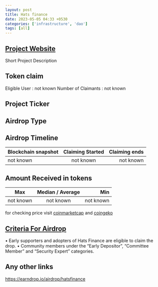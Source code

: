 ```yaml
---
layout: post
title: Hats finance
date: 2023-05-05 04:33 +0530
categories: ['infrastructure', 'dao']
tags: [all]
---
```





## [Project Website](https://hats.finance/)

 Short Project Description

## Token claim

Eligible User : not known
Number of Claimants : not known

## Project Ticker

## Airdrop Type

## Airdrop Timeline

| Blockchain snapshot     | Claiming Started           | Claiming ends    |
| ----------------------- |:--------------------------:| ----------------:|
|       not known         |        not known           |   not known      |

## Amount Received in tokens

| Max        |    Median / Average  |       Min    |
| ---------- |:--------------------:| ------------:|
| not known  |     not known        |  not known   |

for checking price visit [coinmarketcap](https://coinmarketcap.com/currencies/) and [coingeko](https://www.coingecko.com/en/coins/)

## [Criteria For Airdrop](https://docs.hats.finance/general/airdrop-machine)

• Early supporters and adopters of Hats Finance are eligible to claim the drop.
• Community members under the “Early Depositor”, “Committee Member” and “Security Expert” categories.

## Any other links

<https://earndrop.io/airdrop/hatsfinance>
